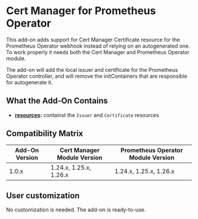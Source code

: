 # Cert Manager for Prometheus Operator

This add-on adds support for Cert Manager Certificate resource for the Prometheus Operator webhook instead of
relying on an autogenerated one.  
To work properly it needs both the Cert Manager and Prometheus Operator module.

The add-on will add the local issuer and certificate for the Prometheus Operator controller, and will remove the
initContainers that are responsible for autogenerate it.

## What the Add-On Contains

- **[resources](./resources):** containst the `Issuer` and `Certificate` resources

## Compatibility Matrix

| Add-On Version | Cert Manager Module Version | Prometheus Operator Module Version |
|----------------|-----------------------------|------------------------------------|
| 1.0.x          | 1.24.x, 1.25.x, 1.26.x      | 1.24.x, 1.25.x, 1.26.x             |

## User customization

No customization is needed. The add-on is ready-to-use.
